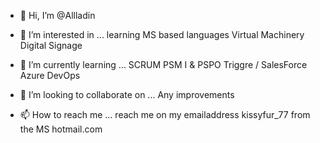 - 👋 Hi, I’m @Allladin
- 👀 I’m interested in ... 
      learning MS based languages
      Virtual Machinery
      Digital Signage
- 🌱 I’m currently learning ...
      SCRUM PSM I & PSPO
      Triggre / SalesForce
      Azure DevOps
      
- 💞️ I’m looking to collaborate on ...
      Any improvements
- 📫 How to reach me ...
      reach me on my emailaddress kissyfur_77 from the MS hotmail.com
<!---
Allladin/Allladin is a ✨ special ✨ repository because its `README.md` (this file) appears on your GitHub profile.
You can click the Preview link to take a look at your changes.
--->
